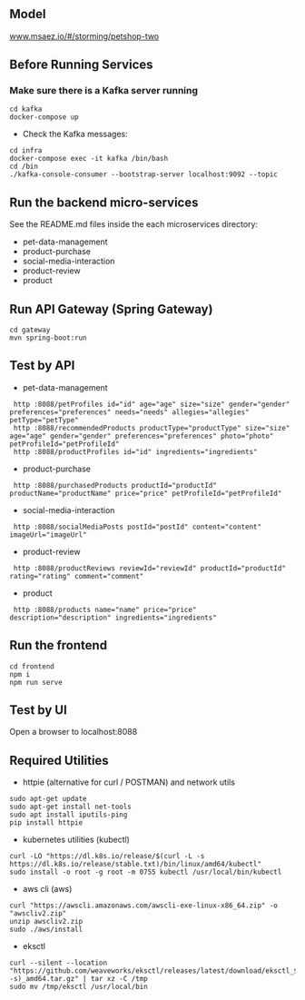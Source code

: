 # 

## Model
www.msaez.io/#/storming/petshop-two

## Before Running Services
### Make sure there is a Kafka server running
```
cd kafka
docker-compose up
```
- Check the Kafka messages:
```
cd infra
docker-compose exec -it kafka /bin/bash
cd /bin
./kafka-console-consumer --bootstrap-server localhost:9092 --topic
```

## Run the backend micro-services
See the README.md files inside the each microservices directory:

- pet-data-management
- product-purchase
- social-media-interaction
- product-review
- product


## Run API Gateway (Spring Gateway)
```
cd gateway
mvn spring-boot:run
```

## Test by API
- pet-data-management
```
 http :8088/petProfiles id="id" age="age" size="size" gender="gender" preferences="preferences" needs="needs" allegies="allegies" petType="petType" 
 http :8088/recommendedProducts productType="productType" size="size" age="age" gender="gender" preferences="preferences" photo="photo" petProfileId="petProfileId" 
 http :8088/productProfiles id="id" ingredients="ingredients" 
```
- product-purchase
```
 http :8088/purchasedProducts productId="productId" productName="productName" price="price" petProfileId="petProfileId" 
```
- social-media-interaction
```
 http :8088/socialMediaPosts postId="postId" content="content" imageUrl="imageUrl" 
```
- product-review
```
 http :8088/productReviews reviewId="reviewId" productId="productId" rating="rating" comment="comment" 
```
- product
```
 http :8088/products name="name" price="price" description="description" ingredients="ingredients" 
```


## Run the frontend
```
cd frontend
npm i
npm run serve
```

## Test by UI
Open a browser to localhost:8088

## Required Utilities

- httpie (alternative for curl / POSTMAN) and network utils
```
sudo apt-get update
sudo apt-get install net-tools
sudo apt install iputils-ping
pip install httpie
```

- kubernetes utilities (kubectl)
```
curl -LO "https://dl.k8s.io/release/$(curl -L -s https://dl.k8s.io/release/stable.txt)/bin/linux/amd64/kubectl"
sudo install -o root -g root -m 0755 kubectl /usr/local/bin/kubectl
```

- aws cli (aws)
```
curl "https://awscli.amazonaws.com/awscli-exe-linux-x86_64.zip" -o "awscliv2.zip"
unzip awscliv2.zip
sudo ./aws/install
```

- eksctl 
```
curl --silent --location "https://github.com/weaveworks/eksctl/releases/latest/download/eksctl_$(uname -s)_amd64.tar.gz" | tar xz -C /tmp
sudo mv /tmp/eksctl /usr/local/bin
```


